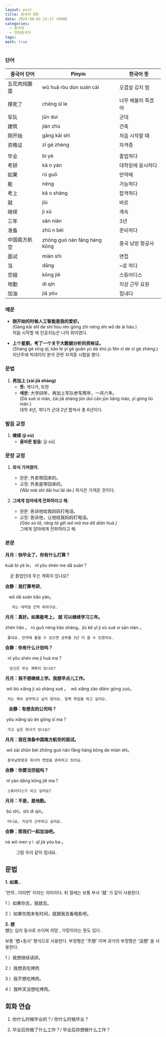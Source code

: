 ```yaml
---
layout: post
title: 중국어 8회
date: 2024-08-02 22:17 +0900
categories:
  - 중국어
  - 전화중국어
tags: 
math: true
---
```

### 단어

| 중국어 단어 | Pinyin                       | 한국어 뜻      |
| ------ | ---------------------------- | ---------- |
| 五花肉炖酸菜 | wǔ huā ròu dùn suān cài      | 오겹살 김치 찜   |
| 撑死了    | chēng sǐ le                  | 너무 배불러 죽겠어 |
| 军队     | jūn duì                      | 군대         |
| 建筑     | jiàn zhù                     | 건축         |
| 刚开始    | gāng kāi shǐ                 | 처음 시작할 때   |
| 资格证    | zī gé zhèng                  | 자격증        |
|        |                              |            |
| 毕业     | bì yè                        | 졸업하다       |
| 考研     | kǎ o yán                     | 대학원에 응시하다  |
| 如果     | rú guǒ                       | 만약에        |
| 能      | néng                         | 가능하다       |
| 考上     | kǎ o shàng                   | 합격하다       |
| 就      | jiù                          | 바로         |
| 继续     | jì xù                        | 계속         |
| 三年     | sān nián                     | 3년         |
| 准备     | zhǔ n bèi                    | 준비하다       |
| 中国南方航空 | zhōng guó nán fāng háng kōng | 중국 남방 항공사  |
| 面试     | miàn shì                     | 면접         |
| 当      | dāng                         | ~로 하다      |
| 空姐     | kōng jiě                     | 스튜어디스      |
| 地勤     | dì qín                       | 지상 근무 요원   |
| 加油     | jiā yóu                      | 힘내다        |

### 예문

- **刚开始的时候人工智能是我的爱好。**  
    (Gāng kāi shǐ de shí hòu rén gōng zhì néng shì wǒ de ài hào.)  
    처음 시작할 때 인공지능은 나의 취미였다.
    
- **上个星期，考了一个关于大数据分析的资格证。**  
    (Shàng gè xīng qī, kǎo le yī gè guān yú dà shù jù fēn xī de zī gé zhèng.)
    지난주에 빅데이터 분석 관련 자격증 시험을 봤다.
    

### 문법

1. **再加上 (zài jiā shàng)**
    - **뜻:** 게다가, 또한
    - **예문:** 大学四年，再加上军队参军两年，一共六年。  
        (Dà xué sì nián, zài jiā shàng jūn duì cān jūn liǎng nián, yī gòng liù nián.)  
        대학 4년, 게다가 군대 2년 합쳐서 총 6년이다.

### 발음 교정

1. **继续 (jì xù)**
    - **올바른 발음:** [jì xù]

### 문장 교정

1. **외식 가져왔어.**
    
    - 원문: 外卖带回来的。
    - 교정: 外卖是带回来的。  
        (Wài mài shì dài huí lái de.) 
        외식은 가져온 것이다.
2. **그에게 엄마에게 전화하라고 해.**
    
    - 원문: 告诉他给我妈妈打电话。
    - 교정: 告诉他，让他给我妈妈打电话。  
        _(Gào sù tā, ràng tā gěi wǒ mā ma dǎ diàn huà.)_  
        그에게 엄마에게 전화하라고 해.


### 본문

**月月：快毕业了，你有什么打算？**

kuài bì yè le， nǐ yǒu shén me dǎ suàn？

    곧 졸업인데 무슨 계획이 있나요?

**会静：我打算考研**。

   wǒ dǎ suàn kǎo yán。

	   저는 대학원 진학 하려구요.

**月月：真好。如果能考上， 就 可以继续学习三年。**

zhēn hǎo 。 rú guǒ néng kǎo shàng，jiù kě yǐ jì xù xué xí sān nián 。

	 좋네요. 만약에 붙을 수 있으면 공부를 3년 더 할 수 있겠어요.

**会静：你有什么计划吗？**

  nǐ yǒu shén me jì huà ma？

	  당신은 무슨 계획이 있나요?

**月月：我不想继续上学。我想早点儿工作。**

 wǒ bù xiǎng jì xù shàng xué 。  wǒ xiǎng zǎo diǎnr gōng zuò。

	 저는 계속 공부하고 싶지 않아요. 일찍 취업을 하고 싶어요.
 
 **会静：有想去的公司吗？**

 yǒu xiǎng qù de gōng sī ma？

	 가고 싶은 회사가 있나요?

**月月：我在准备中国南方航空的面试。**

 wǒ zài zhǔn bèi zhōng guó nán fāng háng kōng de miàn shì。

	 중국남방항공 회사의 면접을 준비하고 있어요.

**会静：你要当空姐吗？**

 nǐ yào dāng kōng jiě ma？

	 스튜어디스가 되고 싶어요?

**月月：不是，是地勤。**

 bú shì，shì dì qín。

	 아니요, 지상직 근무하고 싶어요.

**会静：那我们一起加油吧。**

nà wǒ men y ì  qǐ jiā yóu ba 。

         그럼 우리 같이 힘내요.

  

  
## 문법

**1. 如果..**

'만약…이라면' 이라는 의미이다. 뒤 절에는 보통 부사 '就' 가 같이 사용된다.

1 ）如果你去，我就去。

2 ）如果你周末有时间，就跟我去看电影吧。

**2. 想**  
想는 심리 동사로 쓰이며 의망 , 가망이라는 뜻도 있다 .

보통 '想+동사' 형식으로 사용한다. 부정형은 '不想' 이며 과거의 부정형은 '没想' 을 사용한다.

1 ）我想继续读研。

2 ）我想去吃烤肉

3 ）我不想吃烤肉。

4 ）我昨天没想吃烤肉。

## 회화 연습

1. 你什么时候毕业的？/ 你什么时候毕业？

2. 毕业后你做了什么工作？/ 毕业后你想做什么工作？